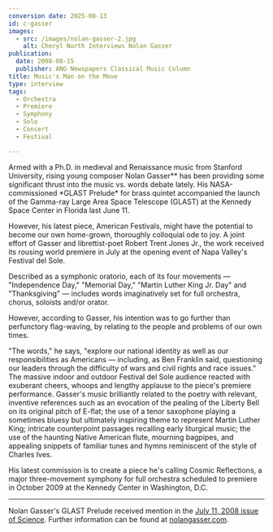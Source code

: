 ```yaml
---
conversion date: 2025-08-13
id: c-gasser
images:
  - src: /images/nolan-gasser-2.jpg
    alt: Cheryl North Interviews Nolan Gasser
publication:
  date: 2008-08-15
  publisher: ANG Newspapers Classical Music Column
title: Music's Man on the Move
type: interview
tags:
  - Orchestra
  - Premiere
  - Symphony
  - Solo
  - Concert
  - Festival

---
```


Armed with a Ph.D. in medieval and Renaissance music from Stanford University, rising young composer Nolan Gasser\** has been providing some significant thrust into the music vs. words debate lately. His NASA-commissioned *GLAST Prelude\* for brass quintet accompanied the launch of the Gamma-ray Large Area Space Telescope (GLAST) at the Kennedy Space Center in Florida last June 11.

However, his latest piece, American Festivals, might have the potential to become our own home-grown, thoroughly colloquial ode to joy. A joint effort of Gasser and librettist-poet Robert Trent Jones Jr., the work received its rousing world premiere in July at the opening event of Napa Valley's Festival del Sole.

Described as a symphonic oratorio, each of its four movements — "Independence Day," "Memorial Day," "Martin Luther King Jr. Day" and "Thanksgiving" — includes words imaginatively set for full orchestra, chorus, soloists and/or orator.

However, according to Gasser, his intention was to go further than perfunctory flag-waving, by relating to the people and problems of our own times.

"The words," he says, "explore our national identity as well as our responsibilities as Americans — including, as Ben Franklin said, questioning our leaders through the difficulty of wars and civil rights and race issues." The massive indoor and outdoor Festival del Sole audience reacted with exuberant cheers, whoops and lengthy applause to the piece's premiere performance. Gasser's music brilliantly related to the poetry with relevant, inventive references such as an evocation of the pealing of the Liberty Bell on its original pitch of E-flat; the use of a tenor saxophone playing a sometimes bluesy but ultimately inspiring theme to represent Martin Luther King; intricate counterpoint passages recalling early liturgical music; the use of the haunting Native American flute, mourning bagpipes, and appealing snippets of familiar tunes and hymns reminiscent of the style of Charles Ives.

His latest commission is to create a piece he's calling Cosmic Reflections, a major three-movement symphony for full orchestra scheduled to premiere in October 2009 at the Kennedy Center in Washington, D.C.

---

Nolan Gasser's GLAST Prelude received mention in the [July 11, 2008 issue of Science](http://www.sciencemag.org/cgi/content/full/321/5886/183b). Further information can be found at [nolangasser.com](http://www.nolangasser.com/glastprelude.html).
